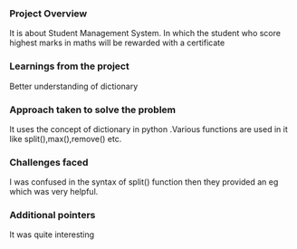 ### Project Overview

 It is about Student Management System. In which the student who score highest marks in maths will be rewarded with a certificate


### Learnings from the project

 Better understanding of dictionary


### Approach taken to solve the problem

 It uses the concept of dictionary in python .Various functions are used in it like split(),max(),remove() etc.


### Challenges faced

 I was confused in the syntax of split() function then they provided an eg which was very helpful.


### Additional pointers

 It was quite interesting


